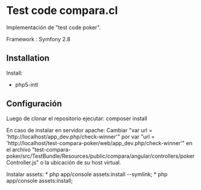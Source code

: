 Test code compara.cl
========================

Implementación de "test code poker".

Framework : Symfony 2.8

Installation
--------------

Install:

* php5-intl

Configuración
--------------

Luego de clonar el repositorio ejecutar: composer install

En caso de instalar en servidor apache:
    Cambiar "var url = 'http://localhost/app_dev.php/check-winner'" por var "url = 'http://localhost/test-compara-poker/web/app_dev.php/check-winner'" en el archivo
    "test-compara-poker/src/TestBundle/Resources/public/compara/angular/controllers/pokerController.js" o la ubicación de su host virtual.

Instalar assets: * php app/console assets:install --symlink;
                 * php app/console assets:install;

